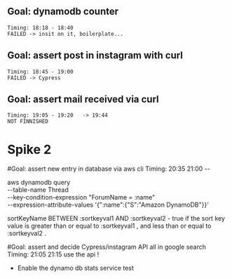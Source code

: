 
## Goal: dynamodb counter 
	Timing: 18:18 - 18:40
	FAILED -> insit on it, boilerplate... 

## Goal: assert post in instagram with curl
	Timing: 18:45 - 19:00
	FAILED -> Cypress 

## Goal: assert mail received via curl
	Timing: 19:05 - 19:20	-> 19:44
	NOT FINNISHED 



# Spike 2

#Goal: assert new entry in database via aws cli
	Timing: 20:35 21:00 -- 

aws dynamodb query \
    --table-name Thread \
    --key-condition-expression "ForumName = :name" \
    --expression-attribute-values  '{":name":{"S":"Amazon DynamoDB"}}'

sortKeyName BETWEEN :sortkeyval1 AND :sortkeyval2 - true if the sort key value is greater than or equal to :sortkeyval1 , and less than or equal to :sortkeyval2 .

#Goal:  assert and decide Cypress/instagram API all in google search 
	Timing: 21:05 21:15
use the api !








- Enable the dynamo db stats service test



